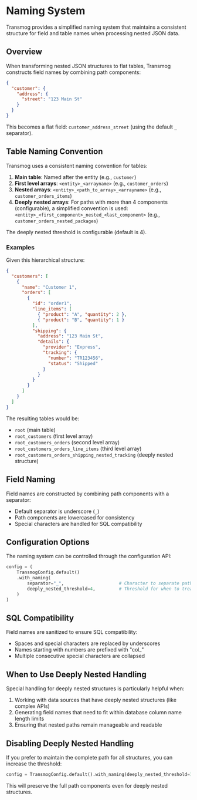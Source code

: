 # Naming System

Transmog provides a simplified naming system that maintains a consistent structure for field and table names
when processing nested JSON data.

## Overview

When transforming nested JSON structures to flat tables, Transmog constructs field names by combining path components:

```json
{
  "customer": {
    "address": {
      "street": "123 Main St"
    }
  }
}
```

This becomes a flat field: `customer_address_street` (using the default `_` separator).

## Table Naming Convention

Transmog uses a consistent naming convention for tables:

1. **Main table**: Named after the entity (e.g., `customer`)
2. **First level arrays**: `<entity>_<arrayname>` (e.g., `customer_orders`)
3. **Nested arrays**: `<entity>_<path_to_array>_<arrayname>` (e.g., `customer_orders_items`)
4. **Deeply nested arrays**: For paths with more than 4 components (configurable), a simplified convention is used:
   `<entity>_<first_component>_nested_<last_component>` (e.g., `customer_orders_nested_packages`)

The deeply nested threshold is configurable (default is 4).

### Examples

Given this hierarchical structure:

```json
{
  "customers": [
    {
      "name": "Customer 1",
      "orders": [
        {
          "id": "order1",
          "line_items": [
            { "product": "A", "quantity": 2 },
            { "product": "B", "quantity": 1 }
          ],
          "shipping": {
            "address": "123 Main St",
            "details": {
              "provider": "Express",
              "tracking": {
                "number": "TR123456",
                "status": "Shipped"
              }
            }
          }
        }
      ]
    }
  ]
}
```

The resulting tables would be:

- `root` (main table)
- `root_customers` (first level array)
- `root_customers_orders` (second level array)
- `root_customers_orders_line_items` (third level array)
- `root_customers_orders_shipping_nested_tracking` (deeply nested structure)

## Field Naming

Field names are constructed by combining path components with a separator:

- Default separator is underscore (`_`)
- Path components are lowercased for consistency
- Special characters are handled for SQL compatibility

## Configuration Options

The naming system can be controlled through the configuration API:

```python
config = (
    TransmogConfig.default()
    .with_naming(
        separator="_",                     # Character to separate path components
        deeply_nested_threshold=4,         # Threshold for when to treat paths as deeply nested
    )
)
```

## SQL Compatibility

Field names are sanitized to ensure SQL compatibility:

- Spaces and special characters are replaced by underscores
- Names starting with numbers are prefixed with "col_"
- Multiple consecutive special characters are collapsed

## When to Use Deeply Nested Handling

Special handling for deeply nested structures is particularly helpful when:

1. Working with data sources that have deeply nested structures (like complex APIs)
2. Generating field names that need to fit within database column name length limits
3. Ensuring that nested paths remain manageable and readable

## Disabling Deeply Nested Handling

If you prefer to maintain the complete path for all structures, you can increase the threshold:

```python
config = TransmogConfig.default().with_naming(deeply_nested_threshold=100)
```

This will preserve the full path components even for deeply nested structures.
